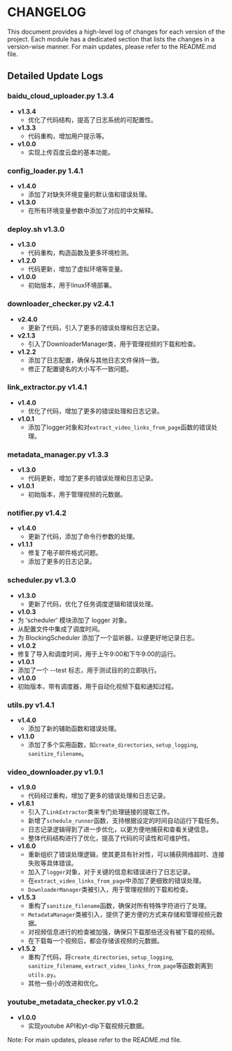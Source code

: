 
# CHANGELOG
This document provides a high-level log of changes for each version of the project. Each module has a dedicated section that lists the changes in a version-wise manner. For main updates, please refer to the README.md file.


## Detailed Update Logs

### baidu_cloud_uploader.py 1.3.4
- **v1.3.4**
  - 优化了代码结构，提高了日志系统的可配置性。
- **v1.3.3**
  - 代码重构，增加用户提示等。
- **v1.0.0**
  - 实现上传百度云盘的基本功能。

### config_loader.py 1.4.1
- **v1.4.0**
  - 添加了对缺失环境变量的默认值和错误处理。
- **v1.3.0**
  - 在所有环境变量参数中添加了对应的中文解释。

### deploy.sh v1.3.0
- **v1.3.0**
  - 代码重构，构造函数及更多环境检测。
- **v1.2.0**
  - 代码更新，增加了虚拟环境等变量。
- **v1.0.0**
  - 初始版本，用于linux环境部署。

### downloader_checker.py v2.4.1
- **v2.4.0**
  - 更新了代码，引入了更多的错误处理和日志记录。
- **v2.1.3**
  - 引入了DownloaderManager类，用于管理视频的下载和检查。
- **v1.2.2**
  - 添加了日志配置，确保与其他日志文件保持一致。
  - 修正了配置键名的大小写不一致问题。

### link_extractor.py v1.4.1
- **v1.4.0**
  - 优化了代码，增加了更多的错误处理和日志记录。
- **v1.0.1**
  - 添加了logger对象和对`extract_video_links_from_page`函数的错误处理。

### metadata_manager.py v1.3.3
- **v1.3.0**
  - 代码更新，增加了更多的错误处理和日志记录。
- **v1.0.1**
  - 初始版本，用于管理视频的元数据。

### notifier.py v1.4.2
- **v1.4.0**
  - 更新了代码，添加了命令行参数的处理。
- **v1.1.1**
  - 修复了电子邮件格式问题。
  - 添加了更多的日志记录。

### scheduler.py v1.3.0
- **v1.3.0**
  - 更新了代码，优化了任务调度逻辑和错误处理。
- **v1.0.3**
 - 为 ‘scheduler’ 模块添加了 logger 对象。
 - 从配置文件中集成了调度时间。
 - 为 BlockingScheduler 添加了一个监听器，以便更好地记录日志。
- **v1.0.2**
 - 修复了导入和调度时间，用于上午9:00和下午9:00的运行。
- **v1.0.1**
 - 添加了一个 --test 标志，用于测试目的的立即执行。
- **v1.0.0**
 - 初始版本，带有调度器，用于自动化视频下载和通知过程。

### utils.py v1.4.1
- **v1.4.0**
  - 添加了新的辅助函数和错误处理。
- **v1.1.0**
  - 添加了多个实用函数，如`create_directories`, `setup_logging`, `sanitize_filename`。

### video_downloader.py v1.9.1
- **v1.9.0**
  - 代码经过重构，增加了更多的错误处理和日志记录。
- **v1.6.1**
  - 引入了`LinkExtractor`类来专门处理链接的提取工作。
  - 新增了`schedule_runner`函数，支持根据设定的时间自动运行下载任务。
  - 日志记录逻辑得到了进一步优化，以更方便地捕获和查看关键信息。
  - 整体代码结构进行了优化，提高了代码的可读性和可维护性。
- **v1.6.0**
  - 重新组织了错误处理逻辑，使其更具有针对性，可以捕获网络超时、连接失败等具体错误。
  - 加入了`logger`对象，对于关键的信息和错误进行了日志记录。
  - 在`extract_video_links_from_page`中添加了更细致的错误处理。
  - `DownloaderManager`类被引入，用于管理视频的下载和检查。
- **v1.5.3**
  - 重构了`sanitize_filename`函数，确保对所有特殊字符进行了处理。
  - `MetadataManager`类被引入，提供了更方便的方式来存储和管理视频元数据。
  - 对视频信息进行的检查被加强，确保只下载那些还没有被下载的视频。
  - 在下载每一个视频后，都会存储该视频的元数据。
- **v1.5.2**
  - 重构了代码，将`create_directories`, `setup_logging`, `sanitize_filename`, `extract_video_links_from_page`等函数剥离到`utils.py`。
  - 其他一些小的改进和优化。

### youtube_metadata_checker.py v1.0.2
- **v1.0.0**
  - 实现youtube API和yt-dlp下载视频元数据。

Note: For main updates, please refer to the README.md file.
